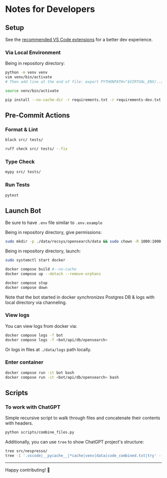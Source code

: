 # Notes for Developers

## Setup

See the [recommended VS Code extensions](vscode_extensions.md) for a better dev experience.

### Via Local Environment

Being in repository directory:

```bash
python -m venv venv
vim venv/bin/activate
# Then add line at the end of file: export PYTHONPATH="$VIRTUAL_ENV/../src"

source venv/bin/activate

pip install --no-cache-dir -r requirements.txt -r requirements-dev.txt
```

## Pre-Commit Actions

### Format & Lint

```bash
black src/ tests/

ruff check src/ tests/ --fix
```

### Type Check

```bash
mypy src/ tests/
```

### Run Tests

```bash
pytest
```

## Launch Bot

Be sure to have `.env` file similar to `.env.example`

Being in repository directory, give permissions:

```bash
sudo mkdir -p ./data/recsys/opensearch/data && sudo chown -R 1000:1000 ./data/recsys/opensearch/data
```

Being in repository directory, launch:

```bash
sudo systemctl start docker

docker compose build #--no-cache
docker compose up --detach --remove-orphans

docker compose stop
docker compose down
```

Note that the bot started in docker _synchronizes_ Postgres DB & logs with local directory via channeling.

### View logs

You can view logs from docker via:

```bash
docker compose logs -f bot
docker compose logs -f <bot/api/db/opensearch>
```

Or logs in files at `./data/logs` path locally.

### Enter container

```bash
docker compose run -it bot bash
docker compose run -it <bot/api/db/opensearch> bash
```

## Scripts

### To work with ChatGPT

Simple recursive script to walk through files and concatenate their contents with headers.

```bash
python scripts/combine_files.py
```

Additionally, you can use `tree` to show ChatGPT project's structure:

```bash
tree src/nespresso/
tree -I '.vscode|__pycache__|*cache|venv|data|code_combined.txt|try' --prune
```

---

Happy contributing! 💙
